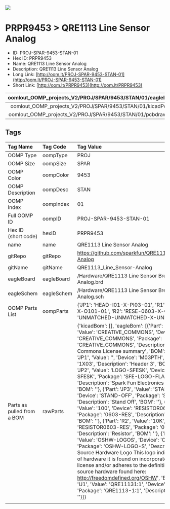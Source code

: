 


  
![][im]
# PRPR9453 > QRE1113 Line Sensor Analog

- ID: PROJ-SPAR-9453-STAN-01
- Hex ID: PRPR9453
- Name: QRE1113 Line Sensor Analog
- Description: QRE1113 Line Sensor Analog
- Long Link: [http://oom.lt/PROJ-SPAR-9453-STAN-01](http://oom.lt/PROJ-SPAR-9453-STAN-01)
- Short Link: [http://oom.lt/PRPR9453](http://oom.lt/PRPR9453)
  

|oomlout_OOMP_projects_V2/PROJ/SPAR/9453/STAN/01/eagleImage.png|oomlout_OOMP_projects_V2/PROJ/SPAR/9453/STAN/01/eagleSchemImage.png|oomlout_OOMP_projects_V2/PROJ/SPAR/9453/STAN/01/kicadPcb3dFront.png|oomlout_OOMP_projects_V2/PROJ/SPAR/9453/STAN/01/kicadPcb3dBack.png|
| :---: | :---: | :---: | :---: |
|oomlout_OOMP_projects_V2/PROJ/SPAR/9453/STAN/01/kicadPcb3d.png|oomlout_OOMP_projects_V2/PROJ/SPAR/9453/STAN/01/bomBack.png|oomlout_OOMP_projects_V2/PROJ/SPAR/9453/STAN/01/bomFront.png|oomlout_OOMP_projects_V2/PROJ/SPAR/9453/STAN/01/pcbdraw.svg|
|oomlout_OOMP_projects_V2/PROJ/SPAR/9453/STAN/01/pcbdrawBack.svg||||

## Tags
  

|Tag Name|Tag Code|Tag Value|
| :--- | :--- | :--- |
|OOMP Type|oompType|PROJ|
|OOMP Size|oompSize|SPAR|
|OOMP Color|oompColor|9453|
|OOMP Description|oompDesc|STAN|
|OOMP Index|oompIndex|01|
|Full OOMP ID|oompID|PROJ-SPAR-9453-STAN-01|
|Hex ID (short code)|hexID|PRPR9453|
|name|name|QRE1113 Line Sensor Analog|
|gitRepo|gitRepo|https://github.com/sparkfun/QRE1113_Line_Sensor-Analog|
|gitName|gitName|QRE1113_Line_Sensor-Analog|
|eagleBoard|eagleBoard|/Hardware/QRE1113 Line Sensor Breakout - Analog.brd|
|eagleSchem|eagleSchem|/Hardware/QRE1113 Line Sensor Breakout - Analog.sch|
|OOMP Parts List|oompParts|{'JP1': 'HEAD-I01-X-PI03-01', 'R1': 'RESE-0603-X-O101-01', 'R2': 'RESE-0603-X-O103-01', 'U1': 'UNMATCHED-UNMATCHED-X-UNMATCHED-01'}|
|Parts as pulled from a BOM|rawParts|{'kicadBom': [], 'eagleBom': [{'Part': 'CC_TEXT1', 'Value': 'CREATIVE_COMMONS', 'Device': 'CREATIVE_COMMONS', 'Package': 'CREATIVE_COMMONS', 'Description': 'Creative Commons License summary', 'BOM': ''}, {'Part': 'JP1', 'Value': '', 'Device': 'M03PTH', 'Package': '1X03', 'Description': 'Header 3', 'BOM': ''}, {'Part': 'JP2', 'Value': 'LOGO-SFESK', 'Device': 'LOGO-SFESK', 'Package': 'SFE-LOGO-FLAME', 'Description': 'Spark Fun Electronics PCB Logo', 'BOM': ''}, {'Part': 'JP3', 'Value': 'STAND-OFF', 'Device': 'STAND-OFF', 'Package': 'STAND-OFF', 'Description': 'Stand Off', 'BOM': ''}, {'Part': 'R1', 'Value': '100', 'Device': 'RESISTOR0603-RES', 'Package': '0603-RES', 'Description': 'Resistor', 'BOM': ''}, {'Part': 'R2', 'Value': '10K', 'Device': 'RESISTOR0603-RES', 'Package': '0603-RES', 'Description': 'Resistor', 'BOM': ''}, {'Part': 'U$1', 'Value': 'OSHW-LOGOS', 'Device': 'OSHW-LOGOS', 'Package': 'OSHW-LOGO-S', 'Description': 'Open Source Hardware Logo This logo indicates the piece of hardware it is found on incorporates a OSHW license and/or adheres to the definition of open source hardware found here: http://freedomdefined.org/OSHW', 'BOM': ''}, {'Part': 'U1', 'Value': 'QRE11131:1', 'Device': 'QRE11131:1', 'Package': 'QRE1113-1:1', 'Description': '', 'BOM': ''}]}|
||||



[im]: PROJ/SPAR/9453/STAN/01/kicadPcb3d_450.png
